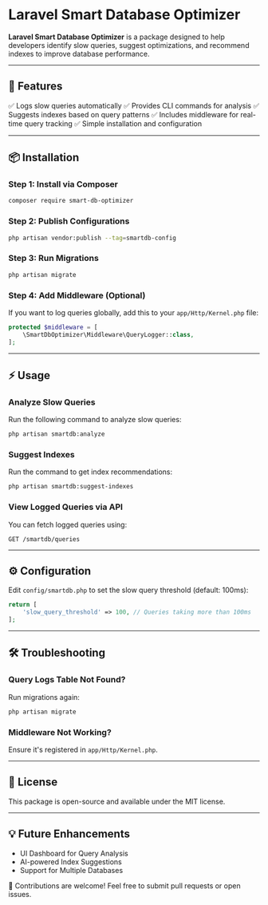 # Laravel Smart Database Optimizer

**Laravel Smart Database Optimizer** is a package designed to help developers identify slow queries, suggest optimizations, and recommend indexes to improve database performance.

---

## 🚀 Features

✅ Logs slow queries automatically
✅ Provides CLI commands for analysis
✅ Suggests indexes based on query patterns
✅ Includes middleware for real-time query tracking
✅ Simple installation and configuration

---

## 📦 Installation

### Step 1: Install via Composer

```sh
composer require smart-db-optimizer
```

### Step 2: Publish Configurations

```sh
php artisan vendor:publish --tag=smartdb-config
```

### Step 3: Run Migrations

```sh
php artisan migrate
```

### Step 4: Add Middleware (Optional)

If you want to log queries globally, add this to your `app/Http/Kernel.php` file:

```php
protected $middleware = [
    \SmartDbOptimizer\Middleware\QueryLogger::class,
];
```

---

## ⚡ Usage

### Analyze Slow Queries

Run the following command to analyze slow queries:

```sh
php artisan smartdb:analyze
```

### Suggest Indexes

Run the command to get index recommendations:

```sh
php artisan smartdb:suggest-indexes
```

### View Logged Queries via API

You can fetch logged queries using:

```
GET /smartdb/queries
```

---

## ⚙️ Configuration

Edit `config/smartdb.php` to set the slow query threshold (default: 100ms):

```php
return [
    'slow_query_threshold' => 100, // Queries taking more than 100ms
];
```

---

## 🛠 Troubleshooting

### Query Logs Table Not Found?

Run migrations again:

```sh
php artisan migrate
```

### Middleware Not Working?

Ensure it's registered in `app/Http/Kernel.php`.

---

## 📜 License

This package is open-source and available under the MIT license.

---

## 💡 Future Enhancements

- UI Dashboard for Query Analysis
- AI-powered Index Suggestions
- Support for Multiple Databases

🚀 Contributions are welcome! Feel free to submit pull requests or open issues.

